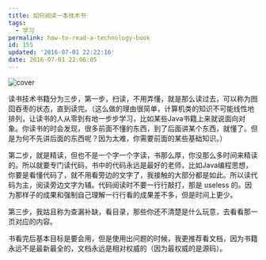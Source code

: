 ```yaml
---
title: 如何阅读一本技术书
tags:
  - 学习
permalink: how-to-read-a-technology-book
id: 155
updated: '2016-07-01 22:22:16'
date: 2016-07-01 22:06:05
---
```


![cover](https://cat.yufan.me/cats/2016070101.jpg)

读书技术书籍分为三步，第一步，扫读，不用弄懂，就是那么读过去，可以称为囫囵吞枣的状态，直到读完。（这么做的理由很简单，计算机类的知识不可能线性地排列，让读书的人从零到有地一步步学习，比如某些Java书籍上来就说面向对象。你读书的时会发现，很多前面不懂的东西，到了后面讲某个东西，就懂了。但是为何不先讲后面的东西呢？因为太难，你需要前面的某些基础知识。）

<!--more-->

第二步，就是精读，但也不是一个字一个字读，书那么厚，你没那么多时间来精读的。所以就要专门读代码，书中的代码永远是最好的老师，比如Java编程思想，你要是看懂代码了，就不用看旁边的文字了，我接触的大部分都是如此。所以读代码为主，阅读旁边文字为辅。代码阅读时不要一行行敲打，那是 useless 的。因为那样子的成果和强制自己理解一行行看的成果差不多，但是时间上更少。

第三步，我姑且称为查漏补缺，看目录，那些你还不清楚是什么玩意，去看看那一页对应的内容。

书看完后基本目标是要会用，但是使用出问题的时候，我更推荐看文档，因为书籍永远不是最新最全的，文档永远是相对权威的（因为最权威的是源码）。
